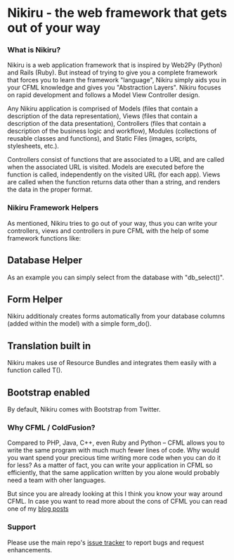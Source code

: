 Nikiru - the web framework that gets out of your way
====================================================

### What is Nikiru? ###

Nikiru is a web application framework that is inspired by Web2Py (Python) and Rails (Ruby). But instead of trying to give you a complete framework that forces you to learn the framework "language", Nikiru simply aids you in your CFML knowledge and gives you "Abstraction Layers". Nikiru focuses on rapid development and follows a Model View Controller design.

Any Nikiru application is comprised of Models (files that contain a description of the data representation), Views (files that contain a description of the data presentation), Controllers (files that contain a description of the business logic and workflow), Modules (collections of reusable classes and functions), and Static Files (images, scripts, stylesheets, etc.).

Controllers consist of functions that are associated to a URL and are called when the associated URL is visited. Models are executed before the function is called, independently on the visited URL (for each app). Views are called when the function returns data other than a string, and renders the data in the proper format.

### Nikiru Framework Helpers ###

As mentioned, Nikiru tries to go out of your way, thus you can write your controllers, views and controllers in pure CFML with the help of some framework functions like:

Database Helper
---------------
As an example you can simply select from the database with "db_select()".

Form Helper
-----------
Nikiru additionaly creates forms automatically from your database columns (added within the model) with a simple form_do().

Translation built in
--------------------
Nikiru makes use of Resource Bundles and integrates them easily with a function called T().

Bootstrap enabled
-----------------
By default, Nikiru comes with Bootstrap from Twitter.

### Why CFML / ColdFusion? ###

Compared to PHP, Java, C++, even Ruby and Python – CFML allows you to write the same program with much much fewer lines of code. Why would you want spend your precious time writing more code when you can do it for less? As a matter of fact, you can write your application in CFML so efficiently, that the same application written by you alone would probably need a team with oher languages.

But since you are already looking at this I think you know your way around CFML. In case you want to read more about the cons of CFML you can read one of my [blog posts](http://thenitai.com/2012/02/04/why-coldfusion-cfml-has-its-place-and-is-worth-to-learn-it/)

### Support ###



Please use the main repo's [issue tracker](https://github.com/bobsilverberg/CFSelenium/issues) to report bugs and request enhancements.